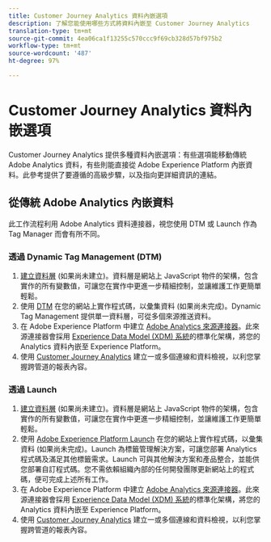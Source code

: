 ```yaml
---
title: Customer Journey Analytics 資料內嵌選項
description: 了解您能使用哪些方式將資料內嵌至 Customer Journey Analytics
translation-type: tm+mt
source-git-commit: 4ea06ca1f13255c570ccc9f69cb328d57bf975b2
workflow-type: tm+mt
source-wordcount: '487'
ht-degree: 97%

---
```



# Customer Journey Analytics 資料內嵌選項

Customer Journey Analytics 提供多種資料內嵌選項：有些選項能移動傳統 Adobe Analytics 資料，有些則能直接從 Adobe Experience Platform 內嵌資料。此參考提供了要遵循的高級步驟，以及指向更詳細資訊的連結。

## 從傳統 Adobe Analytics 內嵌資料

此工作流程利用 Adobe Analytics 資料連接器，視您使用 DTM 或 Launch 作為 Tag Manager 而會有所不同。

### 透過 Dynamic Tag Management (DTM)

1. [建立資料層](https://docs.adobe.com/content/help/zh-Hant/analytics/implementation/prepare/data-layer.html) (如果尚未建立)。資料層是網站上 JavaScript 物件的架構，包含實作的所有變數值，可讓您在實作中更進一步精細控制，並讓維護工作更簡單輕鬆。
1. 使用 [DTM](https://docs.adobe.com/content/help/zh-Hant/analytics/implementation/other/dtm/dtm-implementation-overview.html) 在您的網站上實作程式碼，以彙集資料 (如果尚未完成)。Dynamic Tag Management 提供單一資料層，可從多個來源推送資料。
1. 在 Adobe Experience Platform 中建立 [Adobe Analytics 來源連接器](https://docs.adobe.com/content/help/zh-Hant/experience-platform/sources/ui-tutorials/create/adobe-applications/analytics.html)。此來源連接器會採用 [Experience Data Model (XDM) 系統](https://docs.adobe.com/content/help/zh-Hant/experience-platform/xdm/home.html)的標準化架構，將您的 Analytics 資料內嵌至 Experience Platform。
1. 使用 [Customer Journey Analytics](https://docs.adobe.com/content/help/zh-Hant/analytics-platform/using/cja-overview/cja-getting-started.html) 建立一或多個連線和資料檢視，以利您掌握跨管道的報表內容。

### 透過 Launch

1. [建立資料層](https://docs.adobe.com/content/help/en/analytics/implementation/prepare/data-layer.html) (如果尚未建立)。資料層是網站上 JavaScript 物件的架構，包含實作的所有變數值，可讓您在實作中更進一步精細控制，並讓維護工作更簡單輕鬆。
1. 使用 [Adobe Experience Platform Launch](https://docs.adobe.com/content/help/zh-Hant/analytics/implementation/launch/overview.html) 在您的網站上實作程式碼，以彙集資料 (如果尚未完成)。Launch 為標籤管理解決方案，可讓您部署 Analytics 程式碼及滿足其他標籤需求。Launch 可與其他解決方案和產品整合，並能供您部署自訂程式碼。您不需依賴組織內部的任何開發團隊更新網站上的程式碼，便可完成上述所有工作。
1. 在 Adobe Experience Platform 中建立 [Adobe Analytics 來源連接器](https://docs.adobe.com/content/help/en/experience-platform/sources/ui-tutorials/create/adobe-applications/analytics.html)。此來源連接器會採用 [Experience Data Model (XDM) 系統](https://docs.adobe.com/content/help/en/experience-platform/xdm/home.html)的標準化架構，將您的 Analytics 資料內嵌至 Experience Platform。
1. 使用 [Customer Journey Analytics](https://docs.adobe.com/content/help/en/analytics-platform/using/cja-overview/cja-getting-started.html) 建立一或多個連線和資料檢視，以利您掌握跨管道的報表內容。
